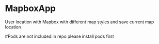 # MapboxApp
User location with Mapbox with different map styles and save current map location

#Pods are not included in repo please install pods first
